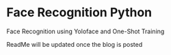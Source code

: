 # Face Recognition Python
Face Recognition using Yoloface and One-Shot Training

ReadMe will be updated once the blog is posted
